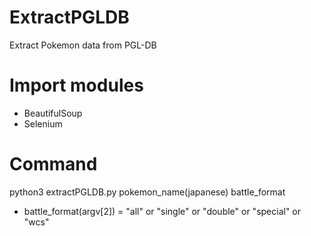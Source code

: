 # ExtractPGLDB
Extract Pokemon data from PGL-DB

# Import modules
* BeautifulSoup
* Selenium

# Command
python3 extractPGLDB.py pokemon_name(japanese) battle_format
* battle_format(argv[2]) = "all" or "single" or "double" or "special" or "wcs"